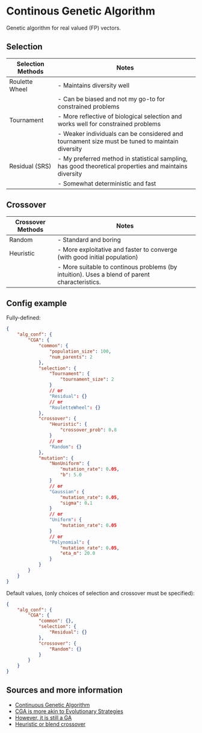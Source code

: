# Continous Genetic Algorithm

Genetic algorithm for real valued (FP) vectors.

## Selection

| Selection Methods         | Notes                                                                                   |
|--------------------------|-----------------------------------------------------------------------------------------------|
| Roulette Wheel | - Maintains diversity well                                                                    |
|                          | - Can be biased and not my go-to for constrained problems                                     |
| Tournament     | - More reflective of biological selection and works well for constrained problems             |
|                          | - Weaker individuals can be considered and tournament size must be tuned to maintain diversity|
| Residual (SRS)       | - My preferred method in statistical sampling, has good theoretical properties and maintains diversity |
|                          | - Somewhat deterministic and fast                                                                      |

## Crossover

| Crossover Methods         | Notes                                                                                   |
|--------------------------|-----------------------------------------------------------------------------------------------|
| Random | - Standard and boring |
| Heuristic     | - More exploitative and faster to converge (with good initial population) |
|      | - More suitable to continous problems (by intuition). Uses a blend of parent characteristics. |

## Config example

Fully-defined:

```json
{
    "alg_conf": {
        "CGA": {
            "common": {
                "population_size": 100,
                "num_parents": 2
            },
            "selection": {
                "Tournament": { 
                    "tournament_size": 2
                }
                // or
                "Residual": {}
                // or
                "RouletteWheel": {}
            },
            "crossover": {
                "Heuristic": {
                    "crossover_prob": 0.8
                }
                // or
                "Random": {}
            },
            "mutation": {
                "NonUniform": {
                    "mutation_rate": 0.05,
                    "b": 5.0
                }
                // or
                "Gaussian": {
                    "mutation_rate": 0.05,
                    "sigma": 0.1
                }
                // or
                "Uniform": {
                    "mutation_rate": 0.05
                }
                // or
                "Polynomial": {
                    "mutation_rate": 0.05,
                    "eta_m": 20.0
                }
            }
        }
    }
}
```

Default values, (only choices of selection and crossover must be specified):

```json
{
    "alg_conf": {
        "CGA": {
            "common": {},
            "selection": {
                "Residual": {}
            },
            "crossover": {
                "Random": {}
            }
        }
    }
}
```

## Sources and more information

- [Continuous Genetic Algorithm](https://doi.org/10.1002/0471671746.ch3)
- [CGA is more akin to Evolutionary Strategies](https://arxiv.org/abs/1703.03864)
- [However, it is still a GA](https://doi.org/10.1007/BFb0029787)
- [Heuristic or blend crossover](https://doi.org/10.1007/978-3-662-03315-9)